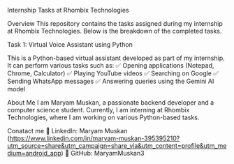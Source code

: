 Internship Tasks at Rhombix Technologies

Overview
This repository contains the tasks assigned during my internship at Rhombix Technologies. Below is the breakdown of the completed tasks.

Task 1: Virtual Voice Assistant using Python

This is a Python-based virtual assistant developed as part of my internship. It can perform various tasks such as:
✅ Opening applications (Notepad, Chrome, Calculator)
✅ Playing YouTube videos
✅ Searching on Google
✅ Sending WhatsApp messages
✅ Answering queries using the Gemini AI model

About Me
I am Maryam Muskan, a passionate backend developer and a computer science student. Currently, I am interning at Rhombix Technologies, where I am working on various Python-based tasks.

Conatact me
🔗 LinkedIn: Maryam Muskan (https://www.linkedin.com/in/maryam-muskan-395395210?utm_source=share&utm_campaign=share_via&utm_content=profile&utm_medium=android_app)
🔗 GitHub: MaryamMuskan3
